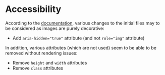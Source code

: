 # Accessibility

According to the [documentation](https://icons.getbootstrap.com/#accessibility), various changes to the initial files may to be considered as images are purely decorative:

- Add `aria-hidden="true"` attribute (and not `role="img"` attribute)

In addition, various attributes (which are not used) seem to be able to be removed without rendering issues:

- Remove `height` and `width` attributes
- Remove `class` attributes

